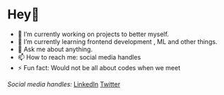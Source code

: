 # Hey👋
<!-- ![example workflow](https://github.com/github/docs/workflows/main.yml/badge.svg) -->
<!--
**maxxies/maxxies** is a ✨ _special_ ✨ repository because its `README.md` (this file) appears on your GitHub profile.

Here are some ideas to get you started:
-->

- 🔭 I’m currently working on projects to better myself.
- 🌱 I’m currently learning frontend development , ML and other things.
- 💬 Ask me about anything.
- 📫 How to reach me: social media handles
- ⚡ Fun fact: Would not be all about codes when we meet

_Social media handles:_
[LinkedIn](https://www.linkedin.com/in/maxwell-mawube-588444193/)
[Twitter](https://twitter.com/maxwell_mawube)

